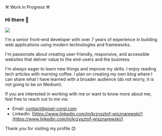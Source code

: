 <!--
**Ulthes/ulthes** is a ✨ _special_ ✨ repository because its `README.md` (this file) appears on your GitHub profile.

Here are some ideas to get you started:

- 🔭 I’m currently working on ...
- 🌱 I’m currently learning ...
- 👯 I’m looking to collaborate on ...
- 🤔 I’m looking for help with ...
- 💬 Ask me about ...
- 📫 How to reach me: ...
- 😄 Pronouns: ...
- ⚡ Fun fact: ...
-->

⚒ Work in Progress ⚒

### Hi there 👋

![](https://komarev.com/ghpvc/?username=ulthes)

I'm a senior front-end developer with over 7 years of experience in building web applications using modern technologies and frameworks. 

I'm passionate about creating user-friendly, responsive, and accessible websites that deliver value to the end-users and the business.

I'm always eager to learn new things and improve my skills. I enjoy reading tech articles with morning coffee. I plan on creating my own blog where I can share what I have learned with a broader audience (do not worry, it is not going to be on Medium).

If you are interested in working with me or want to know more about me, feel free to reach out to me via:
- Email: [contact@pixel-corgi.com](mailto:contact@pixel-corgi.com)
- LinkedIn: [https://www.linkedin.com/in/krzysztof-wisznarewski/](https://www.linkedin.com/in/krzysztof-wisznarewski/)

Thank you for visiting my profile 😊
